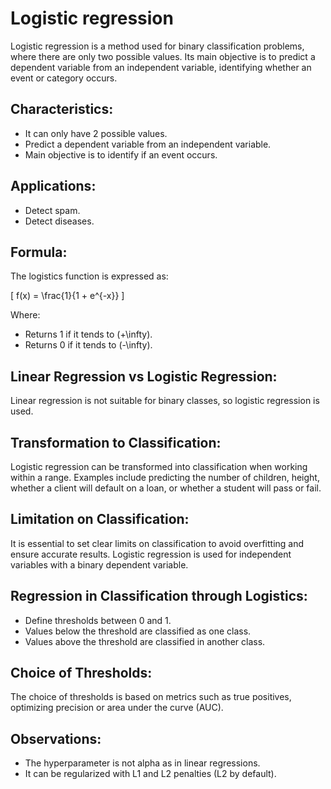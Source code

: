 # Logistic regression

Logistic regression is a method used for binary classification problems, where there are only two possible values. Its main objective is to predict a dependent variable from an independent variable, identifying whether an event or category occurs.

## Characteristics:

- It can only have 2 possible values.
- Predict a dependent variable from an independent variable.
- Main objective is to identify if an event occurs.

## Applications:

- Detect spam.
- Detect diseases.

## Formula:

The logistics function is expressed as:

\[ f(x) = \frac{1}{1 + e^{-x}} \]

Where:
- Returns 1 if it tends to \(+\infty\).
- Returns 0 if it tends to \(-\infty\).

## Linear Regression vs Logistic Regression:

Linear regression is not suitable for binary classes, so logistic regression is used.

## Transformation to Classification:

Logistic regression can be transformed into classification when working within a range. Examples include predicting the number of children, height, whether a client will default on a loan, or whether a student will pass or fail.

## Limitation on Classification:

It is essential to set clear limits on classification to avoid overfitting and ensure accurate results. Logistic regression is used for independent variables with a binary dependent variable.

## Regression in Classification through Logistics:

- Define thresholds between 0 and 1.
- Values ​​below the threshold are classified as one class.
- Values ​​above the threshold are classified in another class.

## Choice of Thresholds:

The choice of thresholds is based on metrics such as true positives, optimizing precision or area under the curve (AUC).

## Observations:

- The hyperparameter is not alpha as in linear regressions.
- It can be regularized with L1 and L2 penalties (L2 by default).